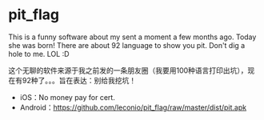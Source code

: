 # pit_flag

This is a funny software about my sent a moment a few months ago. Today she was born! There are about 92 language to show you pit. Don't dig a hole to me. LOL :D

这个无聊的软件来源于我之前发的一条朋友圈（我要用100种语言打印出坑），现在有92种了。。。旨在表达：别给我挖坑！

- iOS：No money pay for cert.
- Android：https://github.com/leconio/pit_flag/raw/master/dist/pit.apk